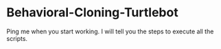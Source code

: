 # Behavioral-Cloning-Turtlebot
Ping me when you start working.
I will tell you the steps to execute all the scripts.
